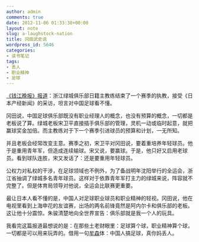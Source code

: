 ```yaml
---
author: admin
comments: true
date: 2012-11-06 01:33:38+00:00
layout: note
slug: a-laughstock-nation
title: 冈田武史说
wordpress_id: 5646
categories:
- 读书笔记
tags:
- 丢人
- 职业精神
- 足球
---
```


[《钱江晚报》报道](http://qjwb.zjol.com.cn/html/2012-11/06/content_1842838.htm?div=-1)：浙江绿城俱乐部日籍主教练结束了一个赛季的执教，接受《日本产经新闻》的采访，坦言对中国足球看不懂。

冈田说，中国足球俱乐部既没有职业经理人的概念，也没有预算的概念，一切都是老板说了算。绿城老板宋卫平直接插手俱乐部的管理，灵机一动或临时起意，就把赢球奖金加倍。而主教练对于下一个赛季引进球员的预算和计划，一无所知。

并且老板会经常改变主意。赛季之初，宋卫平对冈田说，要着重培养年轻球员。他于是重用青年军，但造成连续输球。宋又说，要赢球。于是，他只好又启用老球员。看到球队连胜，宋又发话了：还是要重用年轻球员。

公权力对私权的干涉，在足球领域也不例外，为了备战明年沈阳举行的全运会，浙江省抽调了绿城多名青年球员。这样对于依靠青年军打主力的绿城来说，阵容就不完整了。但是体育局领导对他说，全运会比联赛更重要。

最让日本人看不懂的是，中国人对足球职业球员和职业精神的轻视。冈田说，他在电视里看到上海申花的友谊赛，出场的两名前锋竟然是阿内尔卡和俱乐部的老板。这让他十分震惊。朱骏清楚地向全世界宣告：俱乐部就是我一个人的玩具。

我看完这篇报道最想说的是：在那些土老财眼里：足球算个球，职业精神算个球，一切都是可以用来玩弄的。借用一句[牟森](http://mousen.blogbus.com)体：中国人搞足球，真你妈丢人。
